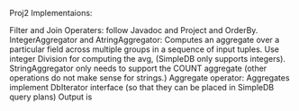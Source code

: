 Proj2
Implementaions:

Filter and Join Operaters:
	follow Javadoc and Project and OrderBy.
IntegerAggregator and AtringAggregator: 
	Computes an aggregate over a particular field across multiple groups in a sequence 	of input tuples.
	Use integer Division for computing the avg, (SimpleDB only supports integers).
	StringAggregator only needs to support the COUNT aggregate (other operations do not make sense for strings.)
Aggregate operator:
	Aggregates implement DbIterator interface (so that they can be placed in SimpleDB query plans)
	Output is 